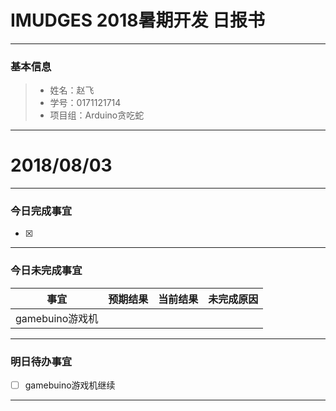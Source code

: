 # IMUDGES 2018暑期开发 日报书
--------


### 基本信息
> * 姓名：赵飞
> * 学号：0171121714
> * 项目组：Arduino贪吃蛇

--------


# 2018/08/03

--------

### 今日完成事宜
- [x] 



------
### 今日未完成事宜

| 事宜                   |预期结果     | 当前结果    | 未完成原因     | 
| --------- | -------- |------------| ------------  |
|gamebuino游戏机 | | |  |

-------
### 明日待办事宜
- [ ] gamebuino游戏机继续
 
--------
